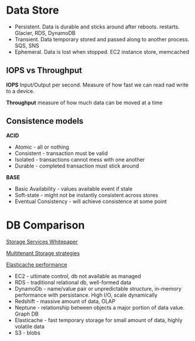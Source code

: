 # Data Store
- Persistent. Data is durable and sticks around after reboots. restarts. Glacier, RDS, DynamoDB
- Transient. Data temporary stored and passed along to another process. SQS, SNS
- Ephemeral. Data is lost when stopped. EC2 instance store, memcached


## IOPS vs Throughput
__IOPS__ Input/Output per second. Measure of how fast we can read nad write to a device.

__Throughput__ measure of how much data can be moved at a time

## Consistence models
__ACID__
- Atomic - all or nothing
- Consistent - transaction must be valid
- Isolated - transactions cannot mess with one another
- Durable - completed transaction must stick around

__BASE__ 
- Basic Availability - values available event if stale
- Soft-state - might not be instantly consistent across stores
- Eventual Consistency - will achieve consistence at some point


# DB Comparison
[Storage Services Whitepaper](https://d1.awsstatic.com/whitepapers/Storage/AWS%20Storage%20Services%20Whitepaper-v9.pdf)

[Multitenant Storage strategies](https://d1.awsstatic.com/whitepapers/Multi_Tenant_SaaS_Storage_Strategies.pdf)

[Elasticache performance](https://d1.awsstatic.com/whitepapers/Multi_Tenant_SaaS_Storage_Strategies.pdf)

- EC2 - ultimate control, db not available as managed
- RDS - traditional relational db, well-formed data
- DynamoDb - name/value pair or unpredictable structure, in-memory performance with persistance. High I/O, scale dynamically
- Redshift - massive amount of data, OLAP
- Neptune - relationship between objects a major portion of data value. Graph DB
- Elasticache - fast temporary storage for small amount of data, highly volatile data
 - S3 - blobs